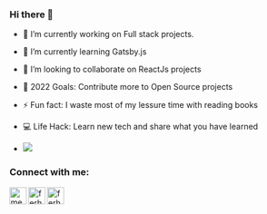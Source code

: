 ### Hi there 👋

- 🔭 I’m currently working on Full stack projects.
- 🌱 I’m currently learning Gatsby.js
- 👯 I’m looking to collaborate on ReactJs projects
- 🥅 2022 Goals: Contribute more to Open Source projects
- ⚡ Fun fact: I waste most of my lessure time with reading books
- 💻 Life Hack: Learn new tech and share what you have learned

- <img src='https://github-readme-stats.vercel.app/api?username=ferhatadibelli0&&show_icons=true&title_color=ffffff&icon_color=bb2acf&text_color=daf7dc&bg_color=151515'/>

### Connect with me:

[<img align="left" alt="mehmetsayin| LinkedIn" width="30px" src="https://user-images.githubusercontent.com/75525090/159126797-a1512f11-cbd6-4b66-9775-0d1b92cdde15.png" />][linkedin]
<a href="mailto:ferhatadibelli9@gmail.com"><img align="left" alt="ferhat | GMail" width="30px" src="https://user-images.githubusercontent.com/75525090/159127016-3e4d9b5f-0478-4667-ab64-8a330d00bdae.png" />[<img align="left" alt="ferhat | StackOverFlow" width="30px" src="https://user-images.githubusercontent.com/75525090/159127189-fb5b27a4-5fb5-4675-9d17-71548ce63b68.png" />][stackoverflow]

<br />
<br />

[linkedin]: https://www.linkedin.com/in/ferhat-adibelli-330b27235/
[stackoverflow]: https://stackoverflow.com/users/19093788/ferhat-adibelli

